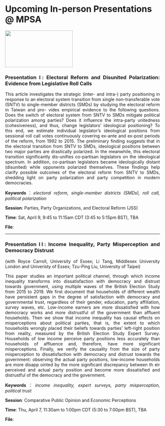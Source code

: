 #  Upcoming In-person Presentations @ MPSA



<img src="https://raw.githack.com/davidycliao/davidycliao.github.io/main/images/mpsa.png"  width="220" height= "120" />  


<div style="text-align: justify">

### Presentation Ⅰ: Electoral Reform and Disunited Polarization: Evidence from Legislative Roll Calls

This article investigates the strategic (inter- and intra-) party positioning in response to an electoral system transition from single non-transferable vote (SNTV) to single-member districts (SMDs) by studying the electoral reform in Taiwan and pro- vides empirical evidence to the following questions. Does the switch of electoral system from SNTV to SMDs mitigate political polarization among parties? Does it influence the intra-party unitedness (cohesiveness), and thus, change legislators’ ideological positioning? To this end, we estimate individual legislator’s ideological positions from sessional roll call votes continuously covering ex-ante and ex-post periods of the reform, from 1992 to 2015. The preliminary finding suggests that in the electoral transition from SNTV to SMDs, ideological positions between two major parties are drastically polarized. In the meanwhile, this electoral transition significantly dis-unifies co-partisan legislators on the ideological spectrum. In addition, co-partisan legislators became ideologically distant (disunited) while opponents polarized themselves. These findings help clarify possible outcomes of the electoral reform from SNTV to SMDs, shedding light on party polarization and party competition in modern democracies.

**Keywords**：*electoral reform, single-member districts (SMDs), roll call, political polarization*

**Session**: Parties, Party Organizations, and Electoral Reform (JSS)

**Time**: Sat, April 9, 9:45 to 11:15am CDT (3:45 to 5:15pm BST), TBA

**File**:  

</div>

---

<div style="text-align: justify">

### Presentation ⅠⅠ: Income Inequality, Party Misperception and Democracy Distrust 

(with Royce Carroll, University of Essex; Li Tang, Middlesex University London and Univeristy of Essex; Tzu-Ping Liu, University of Taipei)



This paper studies an important political channel, through which income inequality transforms into dissatisfaction with democracy and distrust towards government, using multiple waves of the British Election Study from 2015 to 2019. We first document that households of different wealth have persistent gaps in the degree of satisfaction with democracy and governmental trust, regardless of their gender, education, party affiliation, survey waves, etc. Low-income earners are more dissatisfied with how democracy works and more distrustful of the government than affluent households. Then we show that income inequality has causal effects on misperceptions about political parties, that is, the extent to which households wrongly placed their beliefs towards parties' left-right position from reality, measured by the British Election Study Expert Survey. Households of low income perceive party positions less accurately than households of affluence and, therefore, have more significant misperceptions. Finally, we verify the causality from the size of party misperception to dissatisfaction with democracy and distrust towards the government: observing the actual party positions, low-income households are more disapp ointed by the more significant discrepancy between th eir perceived and actual party position and become more dissatisfied and distrustful of the democracy and the government.


**Keywords**：*income inequality, expert surveys, party misperception, political trust*

**Session**: Comparative Public Opinion and Economic Perceptions

**Time**: Thu, April 7, 11:30am to 1:00pm CDT (5:30 to 7:00pm BST), TBA

**File**: 

</div>
